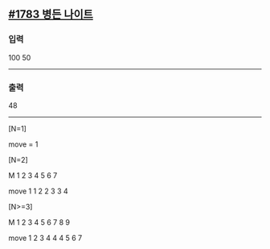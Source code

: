 [#1783 병든 나이트](https://www.acmicpc.net/problem/1783)
---

### 입력
100 50


---
### 출력
48

---
[N=1]

move = 1

[N=2]

M       1   2   3   4   5   6   7

move    1   1   2   2   3   3   4

[N>=3]

M       1   2   3   4   5   6   7   8   9      

move    1   2   3   4   4   4   5   6   7